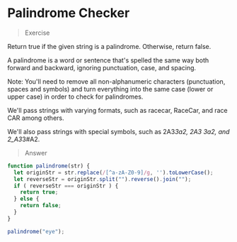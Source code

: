 
# Palindrome Checker
> Exercise

Return true if the given string is a palindrome. Otherwise, return false.

A palindrome is a word or sentence that's spelled the same way both forward and backward, ignoring punctuation, case, and spacing.

Note: You'll need to remove all non-alphanumeric characters (punctuation, spaces and symbols) and turn everything into the same case (lower or upper case) in order to check for palindromes.

We'll pass strings with varying formats, such as racecar, RaceCar, and race CAR among others.

We'll also pass strings with special symbols, such as 2A3*3a2, 2A3 3a2, and 2_A3*3#A2.


> Answer
```javascript
function palindrome(str) {
  let originStr = str.replace(/[^a-zA-Z0-9]/g, '').toLowerCase(); 
  let reverseStr = originStr.split("").reverse().join("");
  if ( reverseStr === originStr ) {
    return true;
  } else {
    return false;
  }
}

palindrome("eye");
```